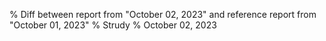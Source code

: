 % Diff between report from "October 02, 2023" and reference report from "October 01, 2023"
% Strudy
% October 02, 2023



